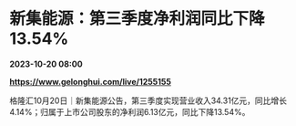 # 新集能源：第三季度净利润同比下降13.54%

**2023-10-20 08:00**

**https://www.gelonghui.com/live/1255155**

格隆汇10月20日｜新集能源公告，第三季度实现营业收入34.31亿元，同比增长4.14%；归属于上市公司股东的净利润6.13亿元，同比下降13.54%。